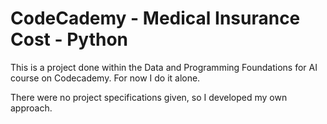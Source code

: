 # CodeCademy - Medical Insurance Cost - Python
This is a project done within the Data and Programming Foundations for AI course on Codecademy.
For now I do it alone. 

There were no project specifications given, so I developed my own approach.
 
